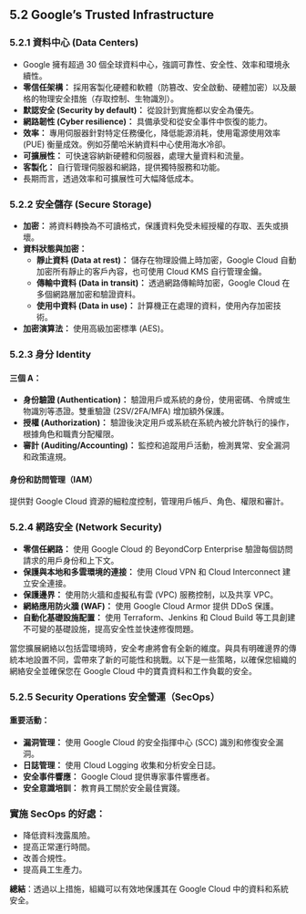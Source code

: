 ## 5.2 Google’s Trusted Infrastructure

### 5.2.1 資料中心 (Data Centers)

-   Google 擁有超過 30 個全球資料中心，強調可靠性、安全性、效率和環境永續性。
-   **零信任架構：** 採用客製化硬體和軟體（防篡改、安全啟動、硬體加密）以及嚴格的物理安全措施（存取控制、生物識別）。
-   **默認安全 (Security by default)：** 從設計到實施都以安全為優先。
-   **網路韌性 (Cyber resilience)：** 具備承受和從安全事件中恢復的能力。
-   **效率：** 專用伺服器針對特定任務優化，降低能源消耗，使用電源使用效率 (PUE) 衡量成效。例如芬蘭哈米納資料中心使用海水冷卻。
-   **可擴展性：** 可快速容納新硬體和伺服器，處理大量資料和流量。
-   **客製化：** 自行管理伺服器和網路，提供獨特服務和功能。
-   長期而言，透過效率和可擴展性可大幅降低成本。

### 5.2.2 安全儲存 (Secure Storage)

-   **加密：** 將資料轉換為不可讀格式，保護資料免受未經授權的存取、丟失或損壞。
-   **資料狀態與加密：**
    -   **靜止資料 (Data at rest)：** 儲存在物理設備上時加密，Google Cloud 自動加密所有靜止的客戶內容，也可使用 Cloud KMS 自行管理金鑰。
    -   **傳輸中資料 (Data in transit)：** 透過網路傳輸時加密，Google Cloud 在多個網路層加密和驗證資料。
    -   **使用中資料 (Data in use)：** 計算機正在處理的資料，使用內存加密技術。
-   **加密演算法：** 使用高級加密標準 (AES)。

### 5.2.3 身分 Identity

#### **三個 A：**

-   **身份驗證 (Authentication)：** 驗證用戶或系統的身份，使用密碼、令牌或生物識別等憑證。雙重驗證 (2SV/2FA/MFA) 增加額外保護。
-   **授權 (Authorization)：** 驗證後決定用戶或系統在系統內被允許執行的操作，根據角色和職責分配權限。
-   **審計 (Auditing/Accounting)：** 監控和追蹤用戶活動，檢測異常、安全漏洞和政策違規。

#### **身份和訪問管理（IAM）**

提供對 Google Cloud 資源的細粒度控制，管理用戶帳戶、角色、權限和審計。

### 5.2.4 網路安全 (Network Security)

-   **零信任網路：** 使用 Google Cloud 的 BeyondCorp Enterprise 驗證每個訪問請求的用戶身份和上下文。
-   **保護與本地和多雲環境的連接：** 使用 Cloud VPN 和 Cloud Interconnect 建立安全連接。
-   **保護邊界：** 使用防火牆和虛擬私有雲 (VPC) 服務控制，以及共享 VPC。
-   **網絡應用防火牆 (WAF)：** 使用 Google Cloud Armor 提供 DDoS 保護。
-   **自動化基礎設施配置：** 使用 Terraform、Jenkins 和 Cloud Build 等工具創建不可變的基礎設施，提高安全性並快速修復問題。

當您擴展網絡以包括雲環境時，安全考慮將會有全新的維度。與具有明確邊界的傳統本地設置不同，雲帶來了新的可能性和挑戰。以下是一些策略，以確保您組織的網絡安全並確保您在 Google Cloud 中的寶貴資料和工作負載的安全。

### 5.2.5 Security Operations 安全營運（SecOps）

#### **重要活動：**

-   **漏洞管理：** 使用 Google Cloud 的安全指揮中心 (SCC) 識別和修復安全漏洞。
-   **日誌管理：** 使用 Cloud Logging 收集和分析安全日誌。
-   **安全事件響應：** Google Cloud 提供專家事件響應者。
-   **安全意識培訓：** 教育員工關於安全最佳實踐。

### **實施 SecOps 的好處：**

-   降低資料洩露風險。
-   提高正常運行時間。
-   改善合規性。
-   提高員工生產力。

**總結**：透過以上措施，組織可以有效地保護其在 Google Cloud 中的資料和系統安全。
